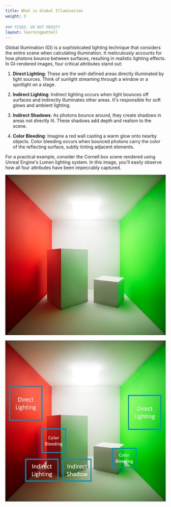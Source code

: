 ```yaml
---
title: What is Global Illumination
weight: 3

### FIXED, DO NOT MODIFY
layout: learningpathall
---
```


Global illumination (GI) is a sophisticated lighting technique that considers the entire scene when calculating illumination. It meticulously accounts for how photons bounce between surfaces, resulting in realistic lighting effects. In GI-rendered images, four critical attributes stand out:

1. **Direct Lighting**: These are the well-defined areas directly illuminated by light sources. Think of sunlight streaming through a window or a spotlight on a stage.

2. **Indirect Lighting**: Indirect lighting occurs when light bounces off surfaces and indirectly illuminates other areas. It's responsible for soft glows and ambient lighting.

3. **Indirect Shadows**: As photons bounce around, they create shadows in areas not directly lit. These shadows add depth and realism to the scene.

4. **Color Bleeding**: Imagine a red wall casting a warm glow onto nearby objects. Color bleeding occurs when bounced photons carry the color of the reflecting surface, subtly tinting adjacent elements.

For a practical example, consider the Cornell box scene rendered using Unreal Engine's Lumen lighting system. In this image, you'll easily observe how all four attributes have been impeccably captured.

![](images/cornell_box.png "Figure 1. Cornell box scene generated by Unreal Lumen system.")

![](images/cornell_box_4.png "Figure 2. The 4 critical attributes of global illumination.")

